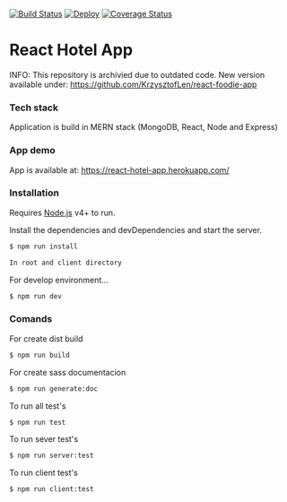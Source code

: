 [![Build Status](https://travis-ci.org/KrzysztofLen/React-hotel-app.svg?branch=master)](https://travis-ci.org/KrzysztofLen/React-hotel-app)
[![Deploy](https://www.herokucdn.com/deploy/button.svg)](https://react-hotel-app.herokuapp.com/)
[![Coverage Status](https://coveralls.io/repos/github/KrzysztofLen/React-hotel-app/badge.svg?branch=master)](https://coveralls.io/github/KrzysztofLen/React-hotel-app?branch=master)

# React Hotel App

INFO: This repository is archivied due to outdated code. New version available under: https://github.com/KrzysztofLen/react-foodie-app

### Tech stack
Application is build in MERN stack (MongoDB, React, Node and Express)

### App demo
App is available at:
https://react-hotel-app.herokuapp.com/

### Installation

Requires [Node.js](https://nodejs.org/) v4+ to run.

Install the dependencies and devDependencies and start the server.

```sh
$ npm run install

In root and client directory
```

For develop environment...

```sh
$ npm run dev
```

### Comands

For create dist build
```sh
$ npm run build
```
For create sass documentacion
```sh
$ npm run generate:doc
```
To run all test's
```sh
$ npm run test
```

To run sever test's
```sh
$ npm run server:test
```

To run client test's
```sh
$ npm run client:test
```
